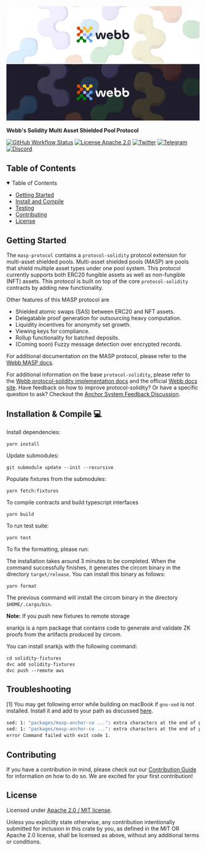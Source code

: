 <div align="center">
<a href="https://www.webb.tools/">

  ![Webb Logo](./.github/assets/webb_banner_light.png#gh-light-mode-only)
  ![Webb Logo](./.github/assets/webb_banner_dark.png#gh-dark-mode-only)
  </a>
</div>
<p align="left">
    <strong>Webb's Solidity Multi Asset Shielded Pool Protocol</strong>
</p>

[![GitHub Workflow Status](https://img.shields.io/github/actions/workflow/status/webb-tools/masp-protocol/check.yml?branch=main&style=flat-square)](https://github.com/webb-tools/masp-protocol/actions) [![License Apache 2.0](https://img.shields.io/badge/License-Apache%202.0-blue.svg?style=flat-square)](https://www.apache.org/licenses/LICENSE-2.0) [![Twitter](https://img.shields.io/twitter/follow/webbprotocol.svg?style=flat-square&label=Twitter&color=1DA1F2)](https://twitter.com/webbprotocol) [![Telegram](https://img.shields.io/badge/Telegram-gray?logo=telegram)](https://t.me/webbprotocol) [![Discord](https://img.shields.io/discord/833784453251596298.svg?style=flat-square&label=Discord&logo=discord)](https://discord.gg/cv8EfJu3Tn)


<!-- TABLE OF CONTENTS -->
<h2 id="table-of-contents" style=border:0!important> Table of Contents</h2>

<details open="open">
  <summary>Table of Contents</summary>
  <ul>
    <li><a href="#start"> Getting Started</a></li>
    <li><a href="#compile">Install and Compile</a></li>
    <li><a href="#test">Testing</a></li>
    <li><a href="#contribute">Contributing</a></li>
    <li><a href="#license">License</a></li>
  </ul>  
</details>

<h2 id="start"> Getting Started </h2>

The `masp-protocol` contains a `protocol-solidity` protocol extension for multi-asset shielded pools. Multi-asset shielded pools (MASP) are pools that shield multiple asset types under one pool system. This protocol currently supports both ERC20 fungible assets as well as non-fungible (NFT) assets. This protocol is built on top of the core `protocol-solidity` contracts by adding new functionality.

Other features of this MASP protocol are
- Shielded atomic swaps (SAS) between ERC20 and NFT assets.
- Delegatable proof generation for outsourcing heavy computation.
- Liquidity incentives for anonymity set growth.
- Viewing keys for compliance.
- Rollup functionality for batched deposits.
- (Coming soon) Fuzzy message detection over encrypted records.

For additional documentation on the MASP protocol, please refer to the [Webb MASP docs](https://docs.webb.tools/docs/protocols/masp/overview/).

For additional information on the base `protocol-solidity`, please refer to the [Webb protocol-solidity implementation docs](https://webb-tools.github.io/protocol-solidity/) and the official [Webb docs site](http://docs.webb.tools/). Have feedback on how to improve protocol-solidity? Or have a specific question to ask? Checkout the [Anchor System Feedback Discussion](https://github.com/webb-tools/feedback/discussions/categories/anchor-protocol).

<h2 id="compile"> Installation & Compile 💻 </h2>

Install dependencies: 

```
yarn install 
```

Update submodules:

```
git submodule update --init --recursive
```

Populate fixtures from the submodules:

```
yarn fetch:fixtures
```

To compile contracts and build typescript interfaces

```
yarn build
```

To run test suite:

```
yarn test
```

To fix the formatting, please run:

The installation takes around 3 minutes to be completed. When the command successfully finishes, it generates the circom binary in the directory `target/release`. You can install this binary as follows:
```
yarn format
```
The previous command will install the circom binary in the directory `$HOME/.cargo/bin`.

**Note:** If you push new fixtures to remote storage

snarkjs is a npm package that contains code to generate and validate ZK proofs from the artifacts produced by circom.

You can install snarkjs with the following command:
```
cd solidity-fixtures
dvc add solidity-fixtures
dvc push --remote aws
```

## Troubleshooting

[1] You may get following error while building on macBook if `gnu-sed` is not installed. Install it and add to your path as discussed [here](https://stackoverflow.com/questions/43696304/how-do-i-fix-sed-illegal-option-r-in-macos-sierra-android-build).
```bash
sed: 1: "packages/masp-anchor-co ...": extra characters at the end of p command
sed: 1: "packages/masp-anchor-co ...": extra characters at the end of p command
error Command failed with exit code 1.
```


<h2 id="contribute"> Contributing </h2>

If you have a contribution in mind, please check out our [Contribution Guide](./.github/CONTRIBUTING.md) for information on how to do so. We are excited for your first contribution!

<h2 id="license"> License </h2>

Licensed under <a href="LICENSE">Apache 2.0 / MIT license</a>.

Unless you explicitly state otherwise, any contribution intentionally submitted for inclusion in this crate by you, as defined in the MIT OR Apache 2.0 license, shall be licensed as above, without any additional terms or conditions.
